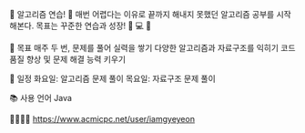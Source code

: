 🐾 알고리즘 연습! 🚀
매번 어렵다는 이유로 끝까지 해내지 못했던 알고리즘 공부를 시작해본다. 목표는 꾸준한 연습과 성장! 🌱 💻 💪

🌟 목표
매주 두 번, 문제를 풀어 실력을 쌓기
다양한 알고리즘과 자료구조를 익히기
코드 품질 향상 및 문제 해결 능력 키우기

📅 일정
화요일: 알고리즘 문제 풀이
목요일: 자료구조 문제 풀이

📚 사용 언어
Java

🎉🎉🎉🎉
https://www.acmicpc.net/user/iamgyeyeon
